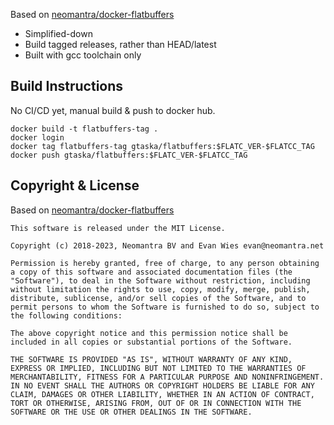 Based on [neomantra/docker-flatbuffers](https://github.com/neomantra/docker-flatbuffers)

- Simplified-down
- Build tagged releases, rather than HEAD/latest
- Built with gcc toolchain only


## Build Instructions

No CI/CD yet, manual build & push to docker hub.

```
docker build -t flatbuffers-tag .
docker login
docker tag flatbuffers-tag gtaska/flatbuffers:$FLATC_VER-$FLATCC_TAG
docker push gtaska/flatbuffers:$FLATC_VER-$FLATCC_TAG
```

## Copyright & License

Based on [neomantra/docker-flatbuffers](https://github.com/neomantra/docker-flatbuffers)

```
This software is released under the MIT License.

Copyright (c) 2018-2023, Neomantra BV and Evan Wies evan@neomantra.net

Permission is hereby granted, free of charge, to any person obtaining a copy of this software and associated documentation files (the "Software"), to deal in the Software without restriction, including without limitation the rights to use, copy, modify, merge, publish, distribute, sublicense, and/or sell copies of the Software, and to permit persons to whom the Software is furnished to do so, subject to the following conditions:

The above copyright notice and this permission notice shall be included in all copies or substantial portions of the Software.

THE SOFTWARE IS PROVIDED "AS IS", WITHOUT WARRANTY OF ANY KIND, EXPRESS OR IMPLIED, INCLUDING BUT NOT LIMITED TO THE WARRANTIES OF MERCHANTABILITY, FITNESS FOR A PARTICULAR PURPOSE AND NONINFRINGEMENT. IN NO EVENT SHALL THE AUTHORS OR COPYRIGHT HOLDERS BE LIABLE FOR ANY CLAIM, DAMAGES OR OTHER LIABILITY, WHETHER IN AN ACTION OF CONTRACT, TORT OR OTHERWISE, ARISING FROM, OUT OF OR IN CONNECTION WITH THE SOFTWARE OR THE USE OR OTHER DEALINGS IN THE SOFTWARE.
```
